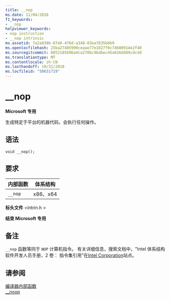 ```yaml
---
title: __nop
ms.date: 11/04/2016
f1_keywords:
- __nop
helpviewer_keywords:
- nop instruction
- __nop intrinsic
ms.assetid: 7a2a938b-87e0-476d-a348-03ea7635b6b9
ms.openlocfilehash: 25ba27485990ceaae77e1827f0c74680914e2f40
ms.sourcegitcommit: 6052185696adca270bc9bdbec45a626dd89cdcdd
ms.translationtype: MT
ms.contentlocale: zh-CN
ms.lasthandoff: 10/31/2018
ms.locfileid: "50651719"
---
```

# <a name="nop"></a>__nop

**Microsoft 专用**

生成特定于平台的机器代码，会执行任何操作。

## <a name="syntax"></a>语法

```
void __nop();
```

## <a name="requirements"></a>要求

|内部函数|体系结构|
|---------------|------------------|
|`__nop`|x86、x64|

**标头文件** \<intrin.h >

**结束 Microsoft 专用**

## <a name="remarks"></a>备注

`__nop` 函数等同于 `NOP` 计算机指令。 有关详细信息，搜索文档中，"Intel 体系结构软件开发人员手册，2 卷： 指令集引用"在[Intel Corporation](https://software.intel.com/articles/intel-sdm)站点。

## <a name="see-also"></a>请参阅

[编译器内部函数](../intrinsics/compiler-intrinsics.md)<br/>
[__noop](../intrinsics/noop.md)